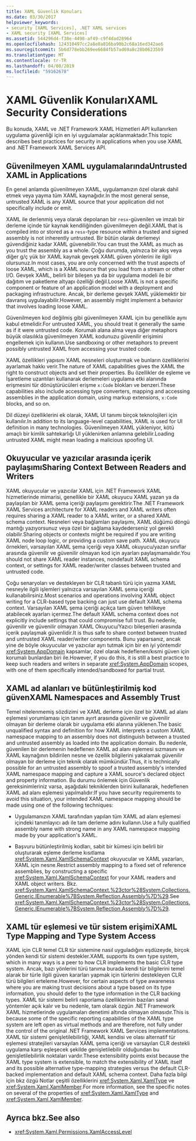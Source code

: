 ```yaml
---
title: XAML Güvenlik Konuları
ms.date: 03/30/2017
helpviewer_keywords:
- security [XAML Services], .NET XAML services
- XAML security [XAML Services]
ms.assetid: 544296d4-f38e-4498-af49-c9f4dad28964
ms.openlocfilehash: 124310497cc2a8e8a816ba90b2c68a16ed342ae6
ms.sourcegitcommit: 5b6d778ebb269ee6684fb57ad69a8c28b06235b9
ms.translationtype: MT
ms.contentlocale: tr-TR
ms.lasthandoff: 04/08/2019
ms.locfileid: "59162678"
---
```

# <a name="xaml-security-considerations"></a><span data-ttu-id="cd7f8-102">XAML Güvenlik Konuları</span><span class="sxs-lookup"><span data-stu-id="cd7f8-102">XAML Security Considerations</span></span>
<span data-ttu-id="cd7f8-103">Bu konuda, XAML ve .NET Framework XAML Hizmetleri API kullanırken uygulama güvenliği için en iyi uygulamalar açıklanmaktadır.</span><span class="sxs-lookup"><span data-stu-id="cd7f8-103">This topic describes best practices for security in applications when you use XAML and .NET Framework XAML Services API.</span></span>  
  
## <a name="untrusted-xaml-in-applications"></a><span data-ttu-id="cd7f8-104">Güvenilmeyen XAML uygulamalarında</span><span class="sxs-lookup"><span data-stu-id="cd7f8-104">Untrusted XAML in Applications</span></span>  
 <span data-ttu-id="cd7f8-105">En genel anlamda güvenilmeyen XAML, uygulamanızın özel olarak dahil etmek veya yayma tüm XAML kaynağıdır.</span><span class="sxs-lookup"><span data-stu-id="cd7f8-105">In the most general sense, untrusted XAML is any XAML source that your application did not specifically include or emit.</span></span>  
  
 <span data-ttu-id="cd7f8-106">XAML ile derlenmiş veya olarak depolanan bir `resx`-güvenilen ve imzalı bir derleme içinde tür kaynak kendiliğinden güvenilmeyen değil.</span><span class="sxs-lookup"><span data-stu-id="cd7f8-106">XAML that is compiled into or stored as a `resx`-type resource within a trusted and signed assembly is not inherently untrusted.</span></span> <span data-ttu-id="cd7f8-107">Bir bütün olarak derlemeyi güvendiğiniz kadar XAML güvenebilir.</span><span class="sxs-lookup"><span data-stu-id="cd7f8-107">You can trust the XAML as much as you trust the assembly as a whole.</span></span> <span data-ttu-id="cd7f8-108">Çoğu durumda, yalnızca bir akış veya diğer g/ç yük bir XAML kaynak gevşek XAML güven yönlerini ile ilgili olursunuz.</span><span class="sxs-lookup"><span data-stu-id="cd7f8-108">In most cases, you are only concerned with the trust aspects of loose XAML, which is a XAML source that you load from a stream or other I/O.</span></span> <span data-ttu-id="cd7f8-109">Gevşek XAML, belirli bir bileşen ya da bir uygulama modeli ile bir dağıtım ve paketleme altyapı özelliği değil.</span><span class="sxs-lookup"><span data-stu-id="cd7f8-109">Loose XAML is not a specific component or feature of an application model with a deployment and packaging infrastructure.</span></span> <span data-ttu-id="cd7f8-110">Ancak, bir derleme gevşek XAML yüklemektir bir davranış uygulayabilir.</span><span class="sxs-lookup"><span data-stu-id="cd7f8-110">However, an assembly might implement a behavior that involves loading loose XAML.</span></span>  
  
 <span data-ttu-id="cd7f8-111">Güvenilmeyen kod değilmiş gibi güvenilmeyen XAML için bu genellikle aynı kabul etmelidir.</span><span class="sxs-lookup"><span data-stu-id="cd7f8-111">For untrusted XAML, you should treat it generally the same as if it were untrusted code.</span></span> <span data-ttu-id="cd7f8-112">Korumalı alana alma veya diğer metaphors büyük olasılıkla güvenilmeyen XAML kodunuzu güvenilir erişimini engellemek için kullanın.</span><span class="sxs-lookup"><span data-stu-id="cd7f8-112">Use sandboxing or other metaphors to prevent possibly untrusted XAML from accessing your trusted code.</span></span>  
  
 <span data-ttu-id="cd7f8-113">XAML özellikleri yapısını XAML nesneleri oluşturmak ve bunların özelliklerini ayarlamak hakkı verir.</span><span class="sxs-lookup"><span data-stu-id="cd7f8-113">The nature of XAML capabilities gives the XAML the right to construct objects and set their properties.</span></span> <span data-ttu-id="cd7f8-114">Bu özellikler de eşleme ve İşaretleme uzantıları kullanarak derlemeleri uygulama etki alanında erişmesini tür dönüştürücüleri erişme `x:Code` blokları ve benzeri.</span><span class="sxs-lookup"><span data-stu-id="cd7f8-114">These capabilities also include accessing type converters, mapping and accessing assemblies in the application domain, using markup extensions, `x:Code` blocks, and so on.</span></span>  
  
 <span data-ttu-id="cd7f8-115">Dil düzeyi özelliklerini ek olarak, XAML UI tanımı birçok teknolojileri için kullanılır.</span><span class="sxs-lookup"><span data-stu-id="cd7f8-115">In addition to its language-level capabilities, XAML is used for UI definition in many technologies.</span></span> <span data-ttu-id="cd7f8-116">Güvenilmeyen XAML yükleniyor, kötü amaçlı bir kimlik sahtekarlığı UI yüklenirken anlamına gelebilir.</span><span class="sxs-lookup"><span data-stu-id="cd7f8-116">Loading untrusted XAML might mean loading a malicious spoofing UI.</span></span>  
  
## <a name="sharing-context-between-readers-and-writers"></a><span data-ttu-id="cd7f8-117">Okuyucular ve yazıcılar arasında içerik paylaşımı</span><span class="sxs-lookup"><span data-stu-id="cd7f8-117">Sharing Context Between Readers and Writers</span></span>  
 <span data-ttu-id="cd7f8-118">XAML okuyucular ve yazıcılar XAML için .NET Framework XAML hizmetlerinde mimarisi, genellikle bir XAML okuyucu XAML yazan ya da paylaşılan bir XAML şema içeriği paylaşımı gerektirir.</span><span class="sxs-lookup"><span data-stu-id="cd7f8-118">The .NET Framework XAML Services architecture for XAML readers and XAML writers often requires sharing a XAML reader to a XAML writer, or a shared XAML schema context.</span></span> <span data-ttu-id="cd7f8-119">Nesneleri veya bağlamları paylaşımı, XAML düğümü döngü mantığı yazıyorsunuz veya özel bir sağlama kaydederseniz yol gerekli olabilir.</span><span class="sxs-lookup"><span data-stu-id="cd7f8-119">Sharing objects or contexts might be required if you are writing XAML node loop logic, or providing a custom save path.</span></span> <span data-ttu-id="cd7f8-120">XAML okuyucu örnekleri, varsayılan XAML şema içeriği veya XAML okuyucu/yazan sınıflar arasında güvenilir ve güvenilir olmayan kod için ayarları paylaşmamalıdır.</span><span class="sxs-lookup"><span data-stu-id="cd7f8-120">You should not share XAML reader instances, nondefault XAML schema context, or settings for XAML reader/writer classes between trusted and untrusted code.</span></span>  
  
 <span data-ttu-id="cd7f8-121">Çoğu senaryoları ve destekleyen bir CLR tabanlı türü için yazma XAML nesneyle ilgili işlemleri yalnızca varsayılan XAML şema içeriği kullanabilirsiniz.</span><span class="sxs-lookup"><span data-stu-id="cd7f8-121">Most scenarios and operations involving XAML object writing for a CLR-based type backing can just use default XAML schema context.</span></span> <span data-ttu-id="cd7f8-122">Varsayılan XAML şema içeriği açıkça tam güven tehlikeye atabilecek ayarları içermez.</span><span class="sxs-lookup"><span data-stu-id="cd7f8-122">The default XAML schema context does not explicitly include settings that could compromise full trust.</span></span> <span data-ttu-id="cd7f8-123">Bu nedenle, güvenilir ve güvenilir olmayan XAML Okuyucu/Yazıcı bileşenleri arasında içerik paylaşmak güvenlidir.</span><span class="sxs-lookup"><span data-stu-id="cd7f8-123">It is thus safe to share context between trusted and untrusted XAML reader/writer components.</span></span> <span data-ttu-id="cd7f8-124">Bunu yaparsanız, ancak yine de böyle okuyucular ve yazıcılar ayrı tutmak için bir en iyi yöntemdir <xref:System.AppDomain> kapsamlar, özel olarak hedeflenen/kısmi güven için korumalı bunlardan biri ile.</span><span class="sxs-lookup"><span data-stu-id="cd7f8-124">However, if you do this, it is still a best practice to keep such readers and writers in separate <xref:System.AppDomain> scopes, with one of them specifically intended/sandboxed for partial trust.</span></span>  
  
## <a name="xaml-namespaces-and-assembly-trust"></a><span data-ttu-id="cd7f8-125">XAML ad alanları ve bütünleştirilmiş kod güven</span><span class="sxs-lookup"><span data-stu-id="cd7f8-125">XAML Namespaces and Assembly Trust</span></span>  
 <span data-ttu-id="cd7f8-126">Temel nitelenmemiş sözdizimi ve XAML derleme için özel bir XAML ad alanı eşlemesi yorumlaması için tanım ayırt arasında güvenilir ve güvenilir olmayan bir derleme olarak bir uygulama etki alanına yüklenen.</span><span class="sxs-lookup"><span data-stu-id="cd7f8-126">The basic unqualified syntax and definition for how XAML interprets a custom XAML namespace mapping to an assembly does not distinguish between a trusted and untrusted assembly as loaded into the application domain.</span></span> <span data-ttu-id="cd7f8-127">Bu nedenle, güvenilen bir derlemenin hedeflenen XAML ad alanı eşlemesi sızmasını ve XAML kaynağının bildirilen nesne ve özellik bilgilerini yakalamak güvenilir olmayan bir derleme için teknik olarak mümkündür.</span><span class="sxs-lookup"><span data-stu-id="cd7f8-127">Thus, it is technically possible for an untrusted assembly to spoof a trusted assembly's intended XAML namespace mapping and capture a XAML source's declared object and property information.</span></span> <span data-ttu-id="cd7f8-128">Bu durumu önlemek için Güvenlik gereksinimleriniz varsa, aşağıdaki tekniklerden birini kullanarak, hedeflenen XAML ad alanı eşlemesi yapılmalıdır:</span><span class="sxs-lookup"><span data-stu-id="cd7f8-128">If you have security requirements to avoid this situation, your intended XAML namespace mapping should be made using one of the following techniques:</span></span>  
  
-   <span data-ttu-id="cd7f8-129">Uygulamanızın XAML tarafından yapılan tüm XAML ad alanı eşlemesi içindeki tanımlayıcı adı ile tam derleme adını kullanın.</span><span class="sxs-lookup"><span data-stu-id="cd7f8-129">Use a fully qualified assembly name with strong name in any XAML namespace mapping made by your application's XAML.</span></span>  
  
-   <span data-ttu-id="cd7f8-130">Başvuru bütünleştirilmiş kodları, sabit bir kümesi için belirli bir oluşturarak eşleme derleme kısıtlama <xref:System.Xaml.XamlSchemaContext> okuyucular ve XAML yazarları, XAML için nesne.</span><span class="sxs-lookup"><span data-stu-id="cd7f8-130">Restrict assembly mapping to a fixed set of reference assemblies, by constructing a specific <xref:System.Xaml.XamlSchemaContext> for your XAML readers and XAML object writers.</span></span> <span data-ttu-id="cd7f8-131">Bkz. <xref:System.Xaml.XamlSchemaContext.%23ctor%28System.Collections.Generic.IEnumerable%7BSystem.Reflection.Assembly%7D%29>.</span><span class="sxs-lookup"><span data-stu-id="cd7f8-131">See <xref:System.Xaml.XamlSchemaContext.%23ctor%28System.Collections.Generic.IEnumerable%7BSystem.Reflection.Assembly%7D%29>.</span></span>  
  
## <a name="xaml-type-mapping-and-type-system-access"></a><span data-ttu-id="cd7f8-132">XAML tür eşlemesi ve tür sistem erişimi</span><span class="sxs-lookup"><span data-stu-id="cd7f8-132">XAML Type Mapping and Type System Access</span></span>  
 <span data-ttu-id="cd7f8-133">XAML için CLR temel CLR tür sistemine nasıl uyguladığını eşdüzeyde, birçok yönden kendi tür sistemi destekler.</span><span class="sxs-lookup"><span data-stu-id="cd7f8-133">XAML supports its own type system, which in many ways is a peer to how CLR implements the basic CLR type system.</span></span> <span data-ttu-id="cd7f8-134">Ancak, bazı yönlerini türü tanıma burada kendi tür bilgilerini temel alarak bir türle ilgili güven kararları yapmak için türlerini destekleyen CLR türü bilgileri erteleme.</span><span class="sxs-lookup"><span data-stu-id="cd7f8-134">However, for certain aspects of type awareness where you are making trust decisions about a type based on its type information, you should defer to the type information in the CLR backing types.</span></span> <span data-ttu-id="cd7f8-135">XAML tür sistemi belirli raporlama özelliklerinin bazıları sanal yöntemler açık kalır ve bu nedenle, tam olarak özgün .NET Framework XAML hizmetlerinde uygulamaları denetimi altında olmayan olmasıdır.</span><span class="sxs-lookup"><span data-stu-id="cd7f8-135">This is because some of the specific reporting capabilities of the XAML type system are left open as virtual methods and are therefore, not fully under the control of the original .NET Framework XAML Services implementations.</span></span> <span data-ttu-id="cd7f8-136">XAML tür sistemi genişletilebilirliği, XAML kendisi ve olası alternatif tür eşlemesi stratejileri varsayılan XAML şema içeriği ve varsayılan CLR destekli uygulama karşı eşleşecek şekilde genişletilebilir olduğundan bu genişletilebilirlik noktaları vardır.</span><span class="sxs-lookup"><span data-stu-id="cd7f8-136">These extensibility points exist because the XAML type system is extensible, to match the extensibility of XAML itself and its possible alternative type-mapping strategies versus the default CLR-backed implementation and default XAML schema context.</span></span> <span data-ttu-id="cd7f8-137">Daha fazla bilgi için bkz özgü Notlar çeşitli özelliklerini <xref:System.Xaml.XamlType> ve <xref:System.Xaml.XamlMember>.</span><span class="sxs-lookup"><span data-stu-id="cd7f8-137">For more information, see the specific notes on several of the properties of <xref:System.Xaml.XamlType> and <xref:System.Xaml.XamlMember>.</span></span>  
  
## <a name="see-also"></a><span data-ttu-id="cd7f8-138">Ayrıca bkz.</span><span class="sxs-lookup"><span data-stu-id="cd7f8-138">See also</span></span>

- <xref:System.Xaml.Permissions.XamlAccessLevel>
